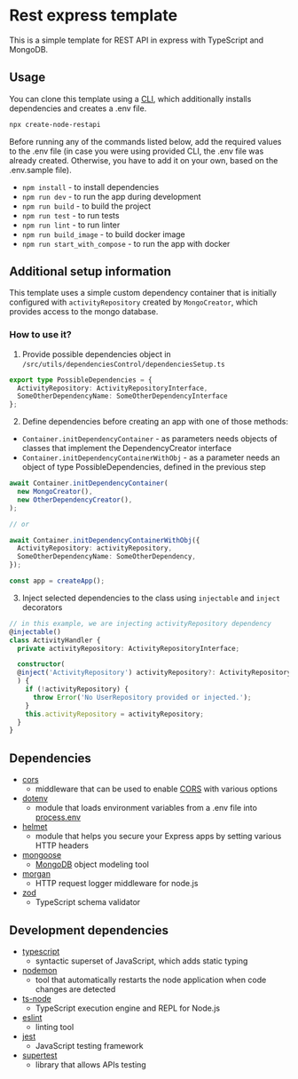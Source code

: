 # Rest express template
This is a simple template for REST API in express with TypeScript and MongoDB.

## Usage

You can clone this template using a [CLI](https://github.com/Michal3333/create-node-restapi), which additionally installs dependencies and creates a .env file.
```sh
npx create-node-restapi
```
Before running any of the commands listed below, add the required values to the .env file (in case you were using provided CLI, the .env file was already created. Otherwise, you have to add it on your own, based on the .env.sample file).

- `npm install` - to install dependencies
- `npm run dev` - to run the app during development
- `npm run build` - to build the project
- `npm run test` - to run tests
- `npm run lint` - to run linter
- `npm run build_image` - to build docker image
- `npm run start_with_compose` - to run the app with docker

## Additional setup information
This template uses a simple custom dependency container that is initially configured with `activityRepository` created by `MongoCreator`, which provides access to the mongo database. 

### How to use it?

1. Provide possible dependencies object in `/src/utils/dependenciesControl/dependenciesSetup.ts`
```ts
export type PossibleDependencies = {
  ActivityRepository: ActivityRepositoryInterface,
  SomeOtherDependencyName: SomeOtherDependencyInterface
};
```
2. Define dependencies before creating an app with one of those methods: 
- `Container.initDependencyContainer` - as parameters needs objects of classes that implement the DependencyCreator interface
- `Container.initDependencyContainerWithObj` - as a parameter needs an object of type PossibleDependencies, defined in the previous step

```ts
await Container.initDependencyContainer(
  new MongoCreator(),
  new OtherDependencyCreator(),
);

// or

await Container.initDependencyContainerWithObj({
  ActivityRepository: activityRepository,
  SomeOtherDependencyName: SomeOtherDependency,
});

const app = createApp();
```
3. Inject selected dependencies to the class using `injectable` and `inject` decorators
```ts
// in this example, we are injecting activityRepository dependency
@injectable()
class ActivityHandler {
  private activityRepository: ActivityRepositoryInterface;

  constructor(
  @inject('ActivityRepository') activityRepository?: ActivityRepositoryInterface,
  ) {
    if (!activityRepository) {
      throw Error('No UserRepository provided or injected.');
    }
    this.activityRepository = activityRepository;
  }
}
```


## Dependencies
- [cors](https://www.npmjs.com/package/cors)
  - middleware that can be used to enable [CORS](http://en.wikipedia.org/wiki/Cross-origin_resource_sharing) with various options
- [dotenv](https://www.npmjs.com/package/dotenv)
  - module that loads environment variables from a .env file into [process.env](https://nodejs.org/docs/latest/api/process.html#process_process_env)
- [helmet](https://www.npmjs.com/package/helmet)
  - module that helps you secure your Express apps by setting various HTTP headers
- [mongoose](https://www.npmjs.com/package/mongoose)
  - [MongoDB](https://www.mongodb.org/) object modeling tool
- [morgan](https://www.npmjs.com/package/morgan)
  - HTTP request logger middleware for node.js
- [zod](https://www.npmjs.com/package/zod)
  - TypeScript schema validator

## Development dependencies
- [typescript](https://www.npmjs.com/package/typescript)
  - syntactic superset of JavaScript, which adds static typing
- [nodemon](https://www.npmjs.com/package/nodemon)
  - tool that automatically restarts the node application when code changes are detected
- [ts-node](https://www.npmjs.com/package/ts-node)
  - TypeScript execution engine and REPL for Node.js
- [eslint](https://www.npmjs.com/package/eslint)
  - linting tool
- [jest](https://www.npmjs.com/package/jest)
  - JavaScript testing framework
- [supertest](https://www.npmjs.com/package/supertest)
  - library that allows APIs testing




